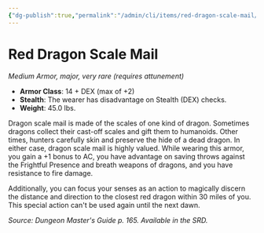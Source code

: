 ```yaml
---
{"dg-publish":true,"permalink":"/admin/cli/items/red-dragon-scale-mail/","tags":["compendium/src/5e/dmg","item/armor/medium","item/attunement/required","item/rarity/very-rare","item/tier/major"],"updated":"2025-01-11T15:32:19.586+00:00"}
---
```


# Red Dragon Scale Mail
*Medium Armor, major, very rare (requires attunement)*  

- **Armor Class**: 14 + DEX (max of +2)
- **Stealth**: The wearer has disadvantage on Stealth (DEX) checks.
- **Weight**: 45.0 lbs.

Dragon scale mail is made of the scales of one kind of dragon. Sometimes dragons collect their cast-off scales and gift them to humanoids. Other times, hunters carefully skin and preserve the hide of a dead dragon. In either case, dragon scale mail is highly valued. While wearing this armor, you gain a +1 bonus to AC, you have advantage on saving throws against the Frightful Presence and breath weapons of dragons, and you have resistance to fire damage.

Additionally, you can focus your senses as an action to magically discern the distance and direction to the closest red dragon within 30 miles of you. This special action can't be used again until the next dawn.

*Source: Dungeon Master's Guide p. 165. Available in the SRD.*